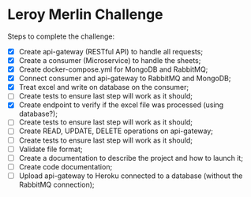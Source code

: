 # Leroy Merlin Challenge

Steps to complete the challenge:

- [x] Create api-gateway (RESTful API) to handle all requests;
- [x] Create a consumer (Microservice) to handle the sheets;
- [x] Create docker-compose.yml for MongoDB and RabbitMQ;
- [x] Connect consumer and api-gateway to RabbitMQ and MongoDB;
- [x] Treat excel and write on database on the consumer;
- [ ] Create tests to ensure last step will work as it should;
- [x] Create endpoint to verify if the excel file was processed (using database?);
- [ ] Create tests to ensure last step will work as it should;
- [ ] Create READ, UPDATE, DELETE operations on api-gateway;
- [ ] Create tests to ensure last step will work as it should;
- [ ] Validate file format;
- [ ] Create a documentation to describe the project and how to launch it;
- [ ] Create code documentation;
- [ ] Upload api-gateway to Heroku connected to a database (without the RabbitMQ connection);
